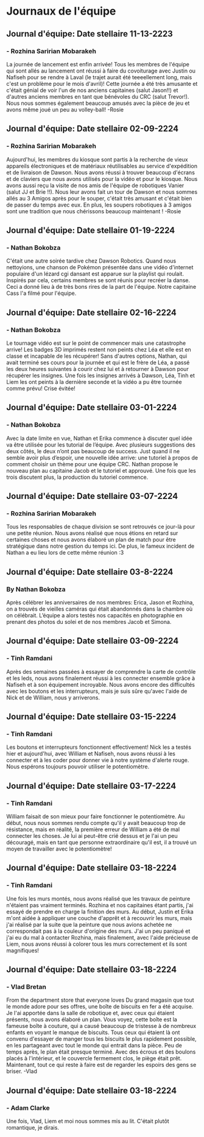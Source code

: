 # Journaux de l'équipe

## Journal d'équipe: Date stellaire 11-13-2223
### - Rozhina Saririan Mobarakeh
La journée de lancement est enfin arrivée! Tous les membres de l'équipe qui sont allés au lancement ont réussi à faire du covoiturage avec Justin ou Nafiseh pour se rendre à Laval (le trajet aurait été teeeellement long, mais c'est un problème pour le mois d'avril)! Cette journée a été très amusante et c'était génial de voir l'un de nos anciens capitaines (salut Jason!!) et d'autres anciens membres en tant que bénévoles du CRC (salut Trevor!). Nous nous sommes également beaucoup amusés avec la pièce de jeu et avons même joué un peu au volley-ball! -Rosie

## Journal d'équipe: Date stellaire 02-09-2224
### - Rozhina Saririan Mobarakeh
Aujourd'hui, les membres du kiosque sont partis à la recherche de vieux appareils électroniques et de matériaux réutilisables au service d'expédition et de livraison de Dawson. Nous avons réussi à trouver beaucoup d'écrans et de claviers que nous avons utilisés pour la vidéo et pour le kiosque. Nous avons aussi reçu la visite de nos amis de l'équipe de robotiques Vanier (salut JJ et Brie !!). Nous leur avons fait un tour de Dawson et nous sommes allés au 3 Amigos après pour le souper, c'était très amusant et c'était bien de passer du temps avec eux. En plus, les soupers robotiques à 3 amigos sont une tradition que nous chérissons beaucoup maintenant ! -Rosie

## Journal d'équipe: Date stellaire 01-19-2224
### - Nathan Bokobza

C'était une autre soirée tardive chez Dawson Robotics. Quand nous nettoyions, une chanson de Pokémon présentée dans une vidéo d'internet populaire d'un lézard cgi dansant est apparue sur la playlist qui roulait. Inspirés par cela, certains membres se sont réunis pour recréer la danse. Ceci a donné lieu à de très bons rires de la part de l'équipe. Notre capitaine Cass l'a filmé pour l'équipe.

## Journal d'équipe: Date stellaire 02-16-2224
### - Nathan Bokobza

Le tournage vidéo est sur le point de commencer mais une catastrophe arrive! Les badges 3D imprimés restent non peints chez Léa et elle est en classe et incapable de les récupérer! Sans d'autres options, Nathan, qui avait terminé ses cours pour la journée et qui est le frère de Léa, a passé les deux heures suivantes à courir chez lui et à retourner à Dawson pour récupérer les insignes. Une fois les insignes arrivés à Dawson, Léa, Tinh et Liem les ont peints à la dernière seconde et la vidéo a pu être tournée comme prévu! Crise évitée!

## Journal d'équipe: Date stellaire 03-01-2224
### - Nathan Bokobza

Avec la date limite en vue, Nathan et Erika commence à discuter quel idée va être utilisée pour les tutorial de l’équipe. Avec plusieurs suggestions des deux côtés, le deux n’ont pas beaucoup de success. Just quand il ne semble avoir plus d’espoir, une nouvelle idée arrive: une tutoriel à propos de comment choisir un thème pour une équipe CRC. Nathan propose le nouveau plan au capitaine Jacob et le tutoriel et approuvé. Une fois que les trois discutent plus, la production du tutoriel commence.

## Journal d'équipe: Date stellaire 03-07-2224
### - Rozhina Saririan Mobarakeh
Tous les responsables de chaque division se sont retrouvés ce jour-là pour une petite réunion. Nous avons réalisé que nous étions en retard sur certaines choses et nous avons élaboré un plan de match pour être stratégique dans notre gestion du temps ici. De plus, le fameux incident de Nathan a eu lieu lors de cette même réunion :3

## Journal d'équipe: Date stellaire 03-8-2224
### By Nathan Bokobza
Après célébrer les anniversaires de nos membres: Erica, Jason et Rozhina, on a trouvés de vieilles caméras qui était abandonnés dans la chambre où on célébrait. L’équipe a alors testés nos capacités en photographie en prenant des photos du solei et de nos membres Jacob et Simona.

## Journal d'équipe: Date stellaire 03-09-2224
### - Tinh Ramdani
Après des semaines passées à essayer de comprendre la carte de contrôle et les leds, nous avons finalement réussi à les connecter ensemble grâce à Nafiseh et à son équipement incroyable. Nous avons encore des difficultés avec les boutons et les interrupteurs, mais je suis sûre qu'avec l'aide de Nick et de William, nous y arriverons.

## Journal d'équipe: Date stellaire 03-15-2224
### - Tinh Ramdani
Les boutons et interrupteurs fonctionnent effectivement! Nick les a testés hier et aujourd'hui, avec William et Nafiseh, nous avons réussi à les connecter et à les coder pour donner vie à notre système d'alerte rouge. Nous espérons toujours pouvoir utiliser le potentiomètre.

## Journal d'équipe: Date stellaire 03-17-2224
### - Tinh Ramdani
William faisait de son mieux pour faire fonctionner le potentiomètre. Au début, nous nous sommes rendu compte qu'il y avait beaucoup trop de résistance, mais en réalité, la première erreur de William a été de mal connecter les choses. Je lui ai peut-être crié dessus et je l'ai un peu découragé, mais en tant que personne extraordinaire qu'il est, il a trouvé un moyen de travailler avec le potentiomètre!

## Journal d'équipe: Date stellaire 03-18-2224
### - Tinh Ramdani
Une fois les murs montés, nous avons réalisé que les travaux de peinture n'étaient pas vraiment terminés. Rozhina et nos capitaines étant partis, j'ai essayé de prendre en charge la finition des murs. Au début, Justin et Erika m'ont aidée à appliquer une couche d'apprêt et à recouvrir les murs, mais j'ai réalisé par la suite que la peinture que nous avions achetée ne correspondait pas à la couleur d'origine des murs. J'ai un peu paniqué et j'ai eu du mal à contacter Rozhina, mais finalement, avec l'aide précieuse de Liem, nous avons réussi à colorer tous les murs correctement et ils sont magnifiques!

## Journal d'équipe: Date stellaire 03-18-2224
### - Vlad Bretan
From the department store that everyone loves Du grand magasin que tout le monde adore pour ses offres, une boîte de biscuits en fer a été acquise. Je l'ai apportée dans la salle de robotique et, avec ceux qui étaient présents, nous avons élaboré un plan. Vous voyez, cette boîte est la fameuse boîte à couture, qui a causé beaucoup de tristesse à de nombreux enfants en voyant le manque de biscuits. Tous ceux qui étaient là ont convenu d'essayer de manger tous les biscuits le plus rapidement possible, en les partageant avec tout le monde qui entrait dans la pièce. Peu de temps après, le plan était presque terminé. Avec des écrous et des boulons placés à l'intérieur, et le couvercle fermement clos, le piège était prêt. Maintenant, tout ce qui reste à faire est de regarder les espoirs des gens se briser. -Vlad

## Journal d'équipe: Date stellaire 03-18-2224
### - Adam Clarke
Une fois, Vlad, Liem et moi nous sommes mis au lit. C'était plutôt romantique, je dirais.